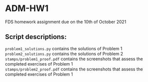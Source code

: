 # ADM-HW1
FDS homework assignment due on the 10th of October 2021

## Script descriptions:
`problem1_solutions.py` contains the solutions of Problem 1\
`problem2_solutions.py` contains the solutions of Problem 2\
`stamps/problem1_proof.pdf` contains the screenshots that assess the completed exercises of Problem 1\
`stamps/problem2_proof.pdf` contains the screenshots that assess the completed exercises  of Problem 1

